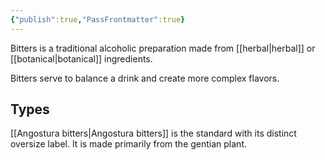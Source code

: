 ```yaml
---
{"publish":true,"PassFrontmatter":true}
---
```



Bitters is a traditional alcoholic preparation made from [[herbal\|herbal]] or [[botanical\|botanical]] ingredients.

Bitters serve to balance a drink and create more complex flavors.
## Types
[[Angostura bitters\|Angostura bitters]] is the standard with its distinct oversize label. It is made primarily from the gentian plant.
